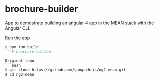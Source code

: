 # brochure-builder

App to demostrate building an angular 4 app in the MEAN stack with the Angular CLI.

Run the app
```bash
$ npm run build
```# brochure-builder

Original repo
```bash
$ git clone https://github.com/gangachris/ng2-mean.git
$ cd ng2-mean
```
